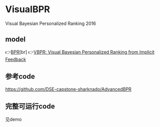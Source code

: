 # VisualBPR
Visual Bayesian Personalized Ranking 2016
## model
👉[BPR](https://arxiv.org/pdf/1205.2618)[br]
👉[VBPR: Visual Bayesian Personalized Ranking from Implicit Feedback](https://www.aaai.org/ocs/index.php/AAAI/AAAI16/paper/download/11914/11576)

## 参考code
https://github.com/DSE-capstone-sharknado/AdvancedBPR

## 完整可运行code
见demo
